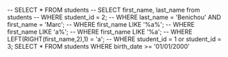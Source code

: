 -- SELECT * FROM students
-- SELECT first_name, last_name from students
-- WHERE student_id = 2;
-- WHERE last_name = 'Benichou' AND first_name = 'Marc';
-- WHERE first_name LIKE '%a%';
-- WHERE first_name LIKE 'a%';
-- WHERE first_name LIKE '%a';
-- WHERE LEFT(RIGHT(first_name,2),1) = 'a';
-- WHERE student_id = 1 or student_id = 3;
SELECT * FROM students
WHERE birth_date >= '01/01/2000'